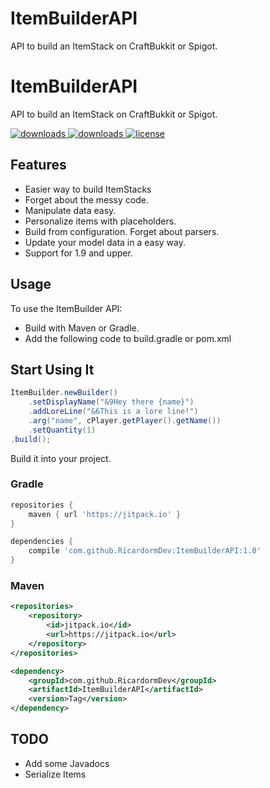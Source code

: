 # ItemBuilderAPI
API to build an ItemStack on CraftBukkit or Spigot.
# ItemBuilderAPI
API to build an ItemStack on CraftBukkit or Spigot.

  <a href="https://github.com/RicardormDev/ItemBuilderAPI/releases" target="_blank">
    <img alt="downloads" src="https://img.shields.io/github/v/release/RicardormDev/ItemBuilderAPI?color=56bcd3" />
  </a>
  <a href="https://github.com/RicardormDev/ItemBuilderAPI/releases" target="_blank">
    <img alt="downloads" src="https://img.shields.io/github/downloads/RicardormDev/ItemBuilderAPI/total?color=56bcd3" />
  </a>
  <a href="https://github.com/RicardormDev/ItemBuilderAPI/blob/master/LICENSE" target="_blank">
    <img alt="license" src="https://img.shields.io/github/license/RicardormDev/ItemBuilderAPI?color=56bcd3" />
  </a>
  
  
## Features
* Easier way to build ItemStacks
* Forget about the messy code.
* Manipulate data easy.
* Personalize items with placeholders.
* Build from configuration. Forget about parsers.
* Update your model data in a easy way.
* Support for 1.9 and upper.
  
## Usage
To use the ItemBuilder API:
- Build with Maven or Gradle.
- Add the following code to build.gradle or pom.xml
  
## Start Using It
```java
ItemBuilder.newBuilder()
	.setDisplayName("&9Hey there {name}")
	.addLoreLine("&6This is a lore line!")
	.arg("name", cPlayer.getPlayer().getName())
	.setQuantity(1)
.build();
```
  
Build it into your project.
### Gradle
```gradle
repositories {
    maven { url 'https://jitpack.io' }
}

dependencies {
    compile 'com.github.RicardormDev:ItemBuilderAPI:1.0'
}
```

### Maven
```xml
<repositories>
	<repository>
		<id>jitpack.io</id>
		<url>https://jitpack.io</url>
	</repository>
</repositories>

<dependency>
	<groupId>com.github.RicardormDev</groupId>
	<artifactId>ItemBuilderAPI</artifactId>
	<version>Tag</version>
</dependency>
```

## TODO
* Add some Javadocs
* Serialize Items
